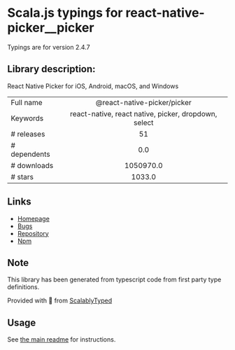 
# Scala.js typings for react-native-picker__picker

Typings are for version 2.4.7

## Library description:
React Native Picker for iOS, Android, macOS, and Windows

|                    |                 |
| ------------------ | :-------------: |
| Full name          | @react-native-picker/picker |
| Keywords           | react-native, react native, picker, dropdown, select |
| # releases         | 51 |
| # dependents       | 0.0 |
| # downloads        | 1050970.0 |
| # stars            | 1033.0 |

## Links
- [Homepage](https://github.com/react-native-picker/picker#readme)
- [Bugs](https://github.com/react-native-picker/picker/issues)
- [Repository](https://github.com/react-native-picker/picker)
- [Npm](https://www.npmjs.com/package/%40react-native-picker%2Fpicker)
    


## Note
This library has been generated from typescript code from first party type definitions.

Provided with :purple_heart: from [ScalablyTyped](https://github.com/oyvindberg/ScalablyTyped)

## Usage
See [the main readme](../../readme.md) for instructions.


